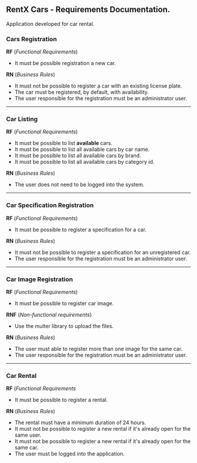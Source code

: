 ## RentX Cars - Requirements Documentation. 

Application developed for car rental. 


### Cars Registration 

**RF** (<i>Functional Requirements</i>)
- It must be possible registration a new car.

**RN** (<i>Business Rules</i>)
- It must not be possible to register a car with an existing license plate.
- The car must be registered, by default, with availability.
- The user responsible for the registration must be an administrator user. 

---


### Car Listing 

**RF** (<i>Functional Requirements</i>)
- It must be possible to list **available** cars. 
- It must be possible to list all available cars by car name.
- It must be possible to list all available cars by brand.
- It must be possible to list all available cars by category id.

**RN** (<i>Business Rules</i>)
- The user does not need to be logged into the system.

---


### Car Specification Registration 

**RF** (<i>Functional Requirements</i>)
- It must be possible to register a specification for a car.

**RN** (<i>Business Rules</i>)
- It must not be possible to register a specification for an unregistered car. 
- The user responsible for the registration must be an administrator user.

---


### Car Image Registration

**RF** (<i>Functional Requirements</i>)
- It must be possible to register car image. 

**RNF** (<i>Non-functional requirements</i>)
- Use the multer library to upload the files. 

**RN** (<i>Business Rules</i>)
- The user must able to register more than one image for the same car. 
- The user responsible for the registration must be an administrator user. 

---


### Car Rental 

**RF** (<i>Functional Requirements</i>
- It must be possible to register a rental. 

**RN** (<i>Business Rules</i>)
- The rental must have a minimum duration of 24 hours. 
- It must not be possible to register a new rental if it's already open for the same user. 
- It must not be possible to register a new rental if it's already open for the same car. 
- The user must be logged into the application.
